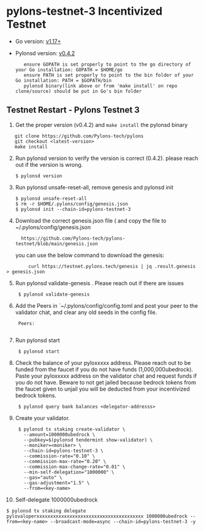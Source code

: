# pylons-testnet-3 Incentivized Testnet

- Go version: [v1.17+](https://golang.org/dl/)
- Pylonsd version: [v0.4.2](https://github.com/Pylons-tech/pylons/releases/tag/v0.4.2)

         ensure GOPATH is set properly to point to the go directory of your Go installation: GOPATH = $HOME/go
         ensure PATH is set properly to point to the bin folder of your Go installation: PATH = $GOPATH/bin
         pylonsd binary(link above or from 'make install' on repo clone/source) should be put in Go's bin folder

## Testnet Restart - Pylons Testnet 3

1. Get the proper version (v0.4.2) and `make install` the pylonsd binary
 ```shell
    git clone https://github.com/Pylons-tech/pylons
    git checkout <latest-version>
    make install
 ``` 
2. Run pylonsd version to verify the version is correct (0.4.2).  please reach out if the version is wrong.

   ```shell
   $ pylonsd version
   ``` 

3. Run pylonsd unsafe-reset-all, remove genesis and pylonsd init

   ```shell
   $ pylonsd unsafe-reset-all
   $ rm -r $HOME/.pylons/config/genesis.json
   $ pylonsd init --chain-id=pylons-testnet-3
   ```

4. Download the correct genesis.json file (  and copy the file to ~/.pylons/config/genesis.json

   ```shell
     https://github.com/Pylons-tech/pylons-testnet/blob/main/genesis.json
   ```
   you can use the below command to download the genesis:
 ```shell
         curl https://testnet.pylons.tech/genesis | jq .result.genesis > genesis.json 
 ```
   
5. Run pylonsd validate-genesis .  Please reach out if there are issues

   ```shell
    $ pylonsd validate-genesis

   ```
   
6. Add the Peers in `~/.pylons/config/config.toml and post your peer to the validator chat, and clear any old seeds in the config file.

   ```shell
    Peers: 
        

   ```

7. Run pylonsd start

   ```shell
    $ pylonsd start

   ```

8. Check the balance of your pyloxxxxx address. Please reach out to be funded from the faucet if you do not have funds (1,000,000ubedrock). Paste your pyloxxxxx address on the validator chat and request funds if you do not have. Beware to not get jailed because bedrock tokens from the faucet given to unjail you will be deducted from your incentivized bedrock tokens.

   ```shell
    $ pylonsd query bank balances <delegator-addresss>

   ```
   
9. Create your validator.

   ```shell
    $ pylonsd tx staking create-validator \
      --amount=1000000ubedrock \
      --pubkey=$(pylonsd tendermint show-validator) \
      --moniker=<moniker> \
      --chain-id=pylons-testnet-3 \
      --commission-rate="0.10" \
      --commission-max-rate="0.20" \
      --commission-max-change-rate="0.01" \
      --min-self-delegation="1000000" \
      --gas="auto" \
      --gas-adjustment="1.5" \
      --from=<key-name>

   ```
10. Self-delegate 1000000ubedrock 

   ```shell
   $ pylonsd tx staking delegate pylovaloperxxxxxxxxxxxxxxxxxxxxxxxxxxxxxxxxxxxxxxx 1000000ubedrock --from=<key-name> --broadcast-mode=async --chain-id=pylons-testnet-3 -y
   ```
 
